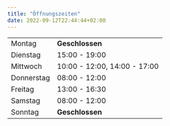 ```yaml
---
title: "Öffnungszeiten"
date: 2022-09-12T22:44:44+02:00
---
```



|||
|------------|------------------------------|
| Montag     | **Geschlossen**              |		
| Dienstag   | 15:00 - 19:00                |
| Mittwoch	 | 10:00 - 12:00, 14:00 - 17:00 | 
| Donnerstag | 08:00 - 12:00                |
| Freitag 	 |   13:00 - 16:30              |
| Samstag    | 08:00 - 12:00                |		
| Sonntag    | **Geschlossen**              |
